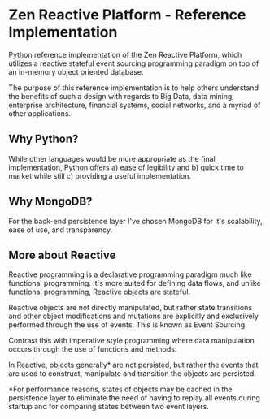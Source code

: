 Zen Reactive Platform - Reference Implementation
=================================================

Python reference implementation of the Zen Reactive Platform, which 
utilizes a reactive stateful event sourcing programming paradigm on top of
an in-memory object oriented database.

The purpose of this reference implementation is to help others understand 
the benefits of such a design with regards to Big Data, data mining, 
enterprise architecture, financial systems, social networks, and a myriad 
of other applications.

Why Python?
-----------

While other languages would be more appropriate as the final 
implementation, Python offers a) ease of legibility and b) quick time
to market while still c) providing a useful implementation.

Why MongoDB?
------------

For the back-end persistence layer I've chosen MongoDB for it's 
scalability, ease of use, and transparency.

More about Reactive
--------------------

Reactive programming is a declarative programming paradigm much like
functional programming.  It's more suited for defining data flows, and
unlike functional programming, Reactive objects are stateful.

Reactive objects are not directly manipulated, but rather state transitions 
and other object modifications and mutations are explicitly and exclusively 
performed through the use of events.  This is known as Event Sourcing.

Contrast this with imperative style programming where data manipulation occurs
through the use of functions and methods.

In Reactive, objects generally* are not persisted, but rather the events
that are used to construct, manipulate and transition the objects are
persisted.

*For performance reasons, states of objects may be cached in the 
persistence layer to eliminate the need of having to replay all events 
during startup and for comparing states between two event layers.

